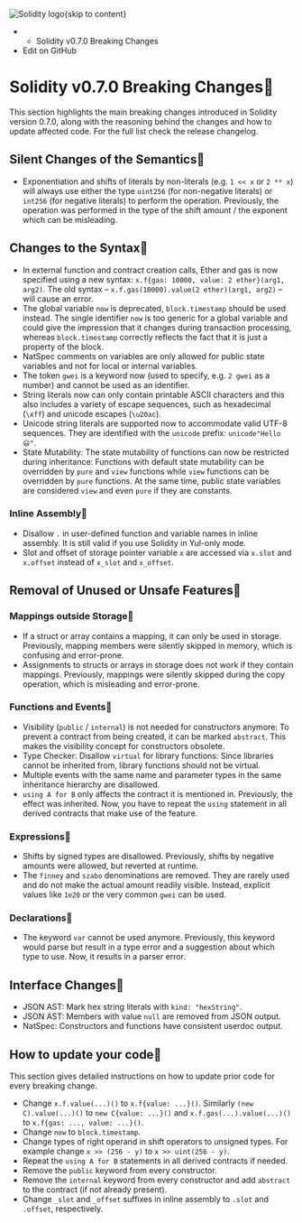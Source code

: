![Solidity logo](https://docs.soliditylang.org/en/latest/_static/img/logo.svg){skip to content}
  *   * Solidity v0.7.0 Breaking Changes
  * Edit on GitHub


# Solidity v0.7.0 Breaking Changes
This section highlights the main breaking changes introduced in Solidity version 0.7.0, along with the reasoning behind the changes and how to update affected code. For the full list check the release changelog.
## Silent Changes of the Semantics
  * Exponentiation and shifts of literals by non-literals (e.g. `1 << x` or `2 ** x`) will always use either the type `uint256` (for non-negative literals) or `int256` (for negative literals) to perform the operation. Previously, the operation was performed in the type of the shift amount / the exponent which can be misleading.


## Changes to the Syntax
  * In external function and contract creation calls, Ether and gas is now specified using a new syntax: `x.f{gas: 10000, value: 2 ether}(arg1, arg2)`. The old syntax – `x.f.gas(10000).value(2 ether)(arg1, arg2)` – will cause an error.
  * The global variable `now` is deprecated, `block.timestamp` should be used instead. The single identifier `now` is too generic for a global variable and could give the impression that it changes during transaction processing, whereas `block.timestamp` correctly reflects the fact that it is just a property of the block.
  * NatSpec comments on variables are only allowed for public state variables and not for local or internal variables.
  * The token `gwei` is a keyword now (used to specify, e.g. `2 gwei` as a number) and cannot be used as an identifier.
  * String literals now can only contain printable ASCII characters and this also includes a variety of escape sequences, such as hexadecimal (`\xff`) and unicode escapes (`\u20ac`).
  * Unicode string literals are supported now to accommodate valid UTF-8 sequences. They are identified with the `unicode` prefix: `unicode"Hello 😃"`.
  * State Mutability: The state mutability of functions can now be restricted during inheritance: Functions with default state mutability can be overridden by `pure` and `view` functions while `view` functions can be overridden by `pure` functions. At the same time, public state variables are considered `view` and even `pure` if they are constants.


### Inline Assembly
  * Disallow `.` in user-defined function and variable names in inline assembly. It is still valid if you use Solidity in Yul-only mode.
  * Slot and offset of storage pointer variable `x` are accessed via `x.slot` and `x.offset` instead of `x_slot` and `x_offset`.


## Removal of Unused or Unsafe Features
### Mappings outside Storage
  * If a struct or array contains a mapping, it can only be used in storage. Previously, mapping members were silently skipped in memory, which is confusing and error-prone.
  * Assignments to structs or arrays in storage does not work if they contain mappings. Previously, mappings were silently skipped during the copy operation, which is misleading and error-prone.


### Functions and Events
  * Visibility (`public` / `internal`) is not needed for constructors anymore: To prevent a contract from being created, it can be marked `abstract`. This makes the visibility concept for constructors obsolete.
  * Type Checker: Disallow `virtual` for library functions: Since libraries cannot be inherited from, library functions should not be virtual.
  * Multiple events with the same name and parameter types in the same inheritance hierarchy are disallowed.
  * `using A for B` only affects the contract it is mentioned in. Previously, the effect was inherited. Now, you have to repeat the `using` statement in all derived contracts that make use of the feature.


### Expressions
  * Shifts by signed types are disallowed. Previously, shifts by negative amounts were allowed, but reverted at runtime.
  * The `finney` and `szabo` denominations are removed. They are rarely used and do not make the actual amount readily visible. Instead, explicit values like `1e20` or the very common `gwei` can be used.


### Declarations
  * The keyword `var` cannot be used anymore. Previously, this keyword would parse but result in a type error and a suggestion about which type to use. Now, it results in a parser error.


## Interface Changes
  * JSON AST: Mark hex string literals with `kind: "hexString"`.
  * JSON AST: Members with value `null` are removed from JSON output.
  * NatSpec: Constructors and functions have consistent userdoc output.


## How to update your code
This section gives detailed instructions on how to update prior code for every breaking change.
  * Change `x.f.value(...)()` to `x.f{value: ...}()`. Similarly `(new C).value(...)()` to `new C{value: ...}()` and `x.f.gas(...).value(...)()` to `x.f{gas: ..., value: ...}()`.
  * Change `now` to `block.timestamp`.
  * Change types of right operand in shift operators to unsigned types. For example change `x >> (256 - y)` to `x >> uint(256 - y)`.
  * Repeat the `using A for B` statements in all derived contracts if needed.
  * Remove the `public` keyword from every constructor.
  * Remove the `internal` keyword from every constructor and add `abstract` to the contract (if not already present).
  * Change `_slot` and `_offset` suffixes in inline assembly to `.slot` and `.offset`, respectively.


